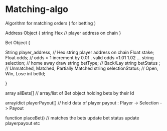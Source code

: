 # Matching-algo
Algorithm for matching orders ( for betting )

Address Object {
string Hex // player address on chain
}

Bet Object {

  String player_address, // Hex string player address on chain
  Float stake;
  Float odds; // odds > 1 increment by 0.01 . valid odds =1.01 1.02 ...
  string selection; // home away draw
  string betType; // Back/Lay
  string betStatus ; // Unmatched, Matched, Partially Matched
  string selectionStatus; // Open, Win, Lose
  int betId;
  
 }
 
 array allBets[] // array/list of Bet object holding bets by their Id
 
 array/dict playerPayout[] // hold data of player payout : Player -> Selection -> Payout
 
 function placeBet() // matches the bets update bet status update playerpayout etc 
